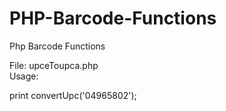 # PHP-Barcode-Functions
Php Barcode Functions


File: upceToupca.php
<br> Usage:

print convertUpc('04965802');
